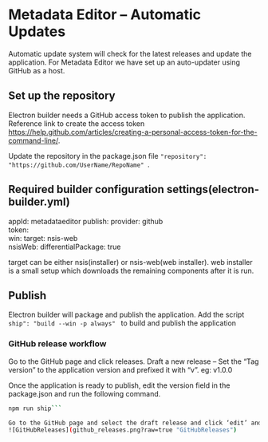 # Metadata Editor – Automatic Updates

Automatic update system will check for the latest releases and update the application. For Metadata Editor we have set up an auto-updater using GitHub as a host.

## Set up the repository

Electron builder needs a GitHub access token to publish the application. Reference link to create the access token https://help.github.com/articles/creating-a-personal-access-token-for-the-command-line/.

Update the repository in the package.json file `"repository": "https://github.com/UserName/RepoName" `.

## Required builder configuration settings(electron-builder.yml)

appId: metadataeditor
publish:
    provider: github    
    token: <access-tocken>    
win:
    target: nsis-web    
nsisWeb:
    differentialPackage: true
    
target can be either nsis(installer) or nsis-web(web installer). web installer is a small setup which downloads the remaining components after it is run. 

## Publish 

Electron builder will package and publish the application. Add the script `ship": "build --win -p always" ` to build and publish the application

### GitHub release workflow

Go to the GitHub page and click releases. Draft a new release – Set the “Tag version” to the application version and prefixed it with “v”. eg: v1.0.0

Once the application is ready to publish, edit the version field in the package.json and run the following command.
```bash
npm run ship```

Go to the GitHub page and select the draft release and click ‘edit’ and then ‘publish release’
![GitHubReleases](github_releases.png?raw=true "GitHubReleases")
